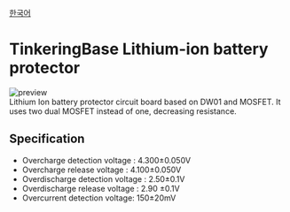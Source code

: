 [한국어](https://github.com/TinkeringBase/lithium-ion-protector/blob/main/readme-ko.md)
# TinkeringBase Lithium-ion battery protector
![preview](https://github.com/TinkeringBase/lithium-ion-protector/blob/main/3dpreview.png?raw=true)\
Lithium Ion battery protector circuit board based on DW01 and MOSFET.
It uses two dual MOSFET instead of one, decreasing resistance.
## Specification
- Overcharge detection voltage : 4.300±0.050V
- Overcharge release voltage : 4.100±0.050V
- Overdischarge detection voltage : 2.50±0.1V
- Overdischarge release voltage : 2.90 ±0.1V
- Overcurrent detection voltage: 150±20mV
